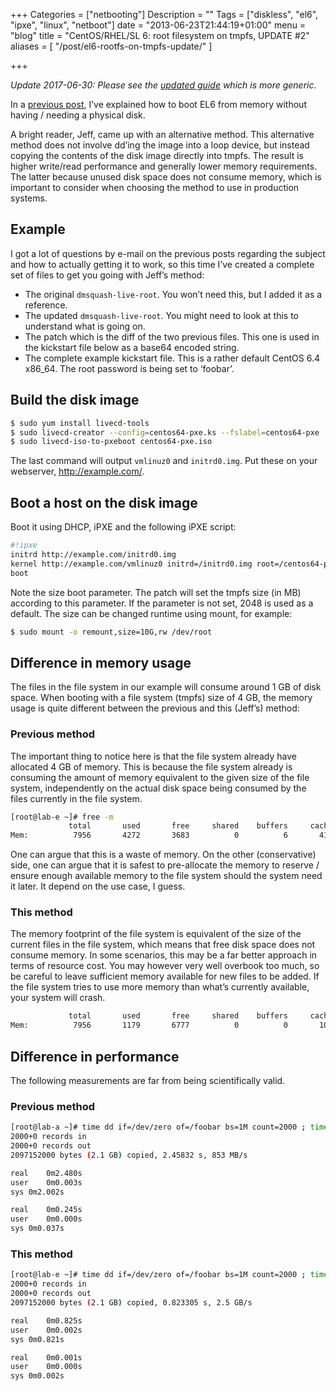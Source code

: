 +++
Categories = ["netbooting"]
Description = ""
Tags = ["diskless", "el6", "ipxe", "linux", "netboot"]
date = "2013-06-23T21:44:19+01:00"
menu = "blog"
title = "CentOS/RHEL/SL 6: root filesystem on tmpfs, UPDATE #2"
aliases = [
	"/post/el6-rootfs-on-tmpfs-update/"
]

+++

*Update 2017-06-30: Please see the [updated guide](/posts/centos-7-rootfs-on-tmpfs/) which is more generic.*

In a [previous post](/posts/el6-rootfs-on-tmpfs), I’ve explained how to boot EL6 from memory without having / needing a physical disk.

A bright reader, Jeff, came up with an alternative method. This alternative method does not involve dd’ing the image into a loop device, but instead copying the contents of the disk image directly into tmpfs. The result is higher write/read performance and generally lower memory requirements. The latter because unused disk space does not consume memory, which is important to consider when choosing the method to use in production systems.

## Example ##

I got a lot of questions by e-mail on the previous posts regarding the subject and how to actually getting it to work, so this time I’ve created a complete set of files to get you going with Jeff’s method:

* The original ``dmsquash-live-root``. You won’t need this, but I added it as a reference.
* The updated ``dmsquash-live-root``. You might need to look at this to understand what is going on.
* The patch which is the diff of the two previous files. This one is used in the kickstart file below as a base64 encoded string.
* The complete example kickstart file. This is a rather default CentOS 6.4 x86_64. The root password is being set to ‘foobar’.

## Build the disk image ##

``` bash
$ sudo yum install livecd-tools
$ sudo livecd-creator --config=centos64-pxe.ks --fslabel=centos64-pxe
$ sudo livecd-iso-to-pxeboot centos64-pxe.iso
```

The last command will output ``vmlinuz0`` and ``initrd0.img``. Put these on your webserver, http://example.com/.

## Boot a host on the disk image ##

Boot it using DHCP, iPXE and the following iPXE script:

``` bash
#!ipxe 
initrd http://example.com/initrd0.img
kernel http://example.com/vmlinuz0 initrd=/initrd0.img root=/centos64-pxe.iso rootfstype=auto rw liveimg toram size=4096
boot
```

Note the size boot parameter. The patch will set the tmpfs size (in MB) according to this parameter. If the parameter is not set, 2048 is used as a default. The size can be changed runtime using mount, for example:

``` bash
$ sudo mount -o remount,size=10G,rw /dev/root
```

## Difference in memory usage ##

The files in the file system in our example will consume around 1 GB of disk space. When booting with a file system (tmpfs) size of 4 GB, the memory usage is quite different between the previous and this (Jeff’s) method:

### Previous method ###

The important thing to notice here is that the file system already have allocated 4 GB of memory. This is because the file system already is consuming the amount of memory equivalent to the given size of the file system, independently on the actual disk space being consumed by the files currently in the file system.

``` bash
[root@lab-e ~]# free -m
             total       used       free     shared    buffers     cached
Mem:          7956       4272       3683          0          6       4135
```

One can argue that this is a waste of memory. On the other (conservative) side, one can argue that it is safest to pre-allocate the memory to reserve / ensure enough available memory to the file system should the system need it later. It depend on the use case, I guess.

### This method ###

The memory footprint of the file system is equivalent of the size of the current files in the file system, which means that free disk space does not consume memory. In some scenarios, this may be a far better approach in terms of resource cost. You may however very well overbook too much, so be careful to leave sufficient memory available for new files to be added. If the file system tries to use more memory than what’s currently available, your system will crash.

``` bash
             total       used       free     shared    buffers     cached
Mem:          7956       1179       6777          0          0       1001
```

## Difference in performance ##

The following measurements are far from being scientifically valid.

### Previous method ###

``` bash
[root@lab-a ~]# time dd if=/dev/zero of=/foobar bs=1M count=2000 ; time sync
2000+0 records in
2000+0 records out
2097152000 bytes (2.1 GB) copied, 2.45832 s, 853 MB/s

real	0m2.480s
user	0m0.003s
sys	0m2.002s

real	0m0.245s
user	0m0.000s
sys	0m0.037s
```

### This method ###

``` bash
[root@lab-e ~]# time dd if=/dev/zero of=/foobar bs=1M count=2000 ; time sync
2000+0 records in
2000+0 records out
2097152000 bytes (2.1 GB) copied, 0.823305 s, 2.5 GB/s

real	0m0.825s
user	0m0.002s
sys	0m0.821s

real	0m0.001s
user	0m0.000s
sys	0m0.002s
```
